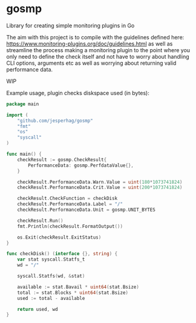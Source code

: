 # gosmp
Library for creating simple monitoring plugins in Go

The aim with this project is to compile with the guidelines defined here: https://www.monitoring-plugins.org/doc/guidelines.html as well as streamline the process making a monitoring plugin to the point where you only need to define the check itself and not have to worry about handling CLI options, arguments etc as well as worrying about returning valid performance data.

WIP

Example usage, plugin checks diskspace used (in bytes):

```go
package main

import (
	"github.com/jesperhag/gosmp"
	"fmt"
	"os"
	"syscall"
)

func main() {
	checkResult := gosmp.CheckResult{
		PerformanceData: gosmp.PerfdataValue{},
	}

	checkResult.PerformanceData.Warn.Value = uint(180*1073741824)
	checkResult.PerformanceData.Crit.Value = uint(200*1073741824)

	checkResult.CheckFunction = checkDisk
	checkResult.PerformanceData.Label = "/"
	checkResult.PerformanceData.Unit = gosmp.UNIT_BYTES

	checkResult.Run()
	fmt.Println(checkResult.FormatOutput())

	os.Exit(checkResult.ExitStatus)
}

func checkDisk() (interface {}, string) {
	var stat syscall.Statfs_t
	wd = "/"

	syscall.Statfs(wd, &stat)

	available := stat.Bavail * uint64(stat.Bsize)
	total := stat.Blocks * uint64(stat.Bsize)
	used := total - available

	return used, wd
}
```
